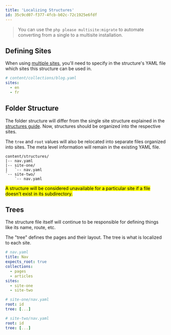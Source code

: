 ```yaml
---
title: 'Localizing Structures'
id: 35c9cd07-f377-4fcb-b02c-72c1925e6fdf
---
```

> You can use the `php please multisite:migrate` to automate converting from a single to a multisite installation.

## Defining Sites

When using [multiple sites](/multi-site), you'll need to specify in the structure's YAML file which sites this structure can be used in.

``` yaml
# content/collections/blog.yaml
sites:
  - en
  - fr
```

## Folder Structure

The folder structure will differ from the single site structure explained in the [structures guide](/structures). Now, structures should be organized into the respective sites.

The `tree` and `root` values will also be relocated into separate files organized into sites. The meta level information will remain in the existing YAML file.

``` files
content/structures/
|-- nav.yaml
|-- site-one/
|   `-- nav.yaml
`-- site-two/
    `-- nav.yaml
```

<mark>A structure will be considered unavailable for a particular site if a file doesn't exist in its subdirectory.</mark>

## Trees

The structure file itself will continue to be responsible for defining things like its name, route, etc.

The "tree" defines the pages and their layout. The tree is what is localized to each site.

``` yaml
# nav.yaml
title: Nav
expects_root: true
collections:
  - pages
  - articles
sites:
  - site-one
  - site-two
```

``` yaml
# site-one/nav.yaml
root: id
tree: [...]
```

``` yaml
# site-two/nav.yaml
root: id
tree: [...]
```